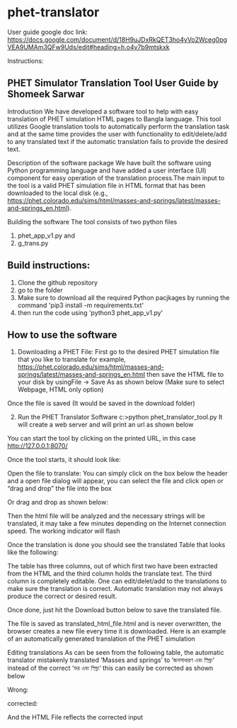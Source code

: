 # phet-translator
User guide google doc link: https://docs.google.com/document/d/18H9uJDxRkQET3ho4yVo2Wceg0pgVEA9UMAm3QFw9Uds/edit#heading=h.o4v7b9mtskxk

Instructions:

PHET Simulator Translation Tool User Guide
by Shomeek Sarwar
----------------------------------
Introduction
We have developed a software tool to help with easy translation of PHET simulation HTML pages to Bangla language. This tool utilizes Google translation tools to automatically perform the translation task and at the same time provides the user with functionality to edit/delete/add to any translated text if the automatic translation fails to provide the desired text.

Description of the software package
We have built the software using Python programming language and have added a user interface (UI) component for easy operation of the translation process.The main input to the tool is a valid PHET simulation file in HTML format that has been downloaded to the local disk (e.g., https://phet.colorado.edu/sims/html/masses-and-springs/latest/masses-and-springs_en.html).
 
Building the software
The tool consists of two python files
 1. phet_app_v1.py and
 2. g_trans.py
 
 Build instructions:
 --------------------
 1. Clone the github repository
 2. go to the folder
 3. Make sure to download all the required Python pacjkages by running the command 'pip3 install -m requirements.txt'
 4. then run the code using 'python3 phet_app_v1.py'
 
How to use the software
------------------------
1. Downloading a PHET File: 
First go to the desired PHET simulation file that you like to translate for example,
 https://phet.colorado.edu/sims/html/masses-and-springs/latest/masses-and-springs_en.html then save the HTML file to your disk by usingFile → Save As as shown below (Make sure to select Webpage, HTML only option)


Once the file is saved (It would be saved in the download folder)


2. Run the PHET Translator Software
c:>python phet_translator_tool.py
It will create a web server and will print an url as shown below


You can start the tool by clicking on the printed URL, in this case http://127.0.0.1:8070/ 

Once the tool starts, it should look like:

Open the file to translate:
You can simply click on the box below the header and a open file dialog will appear, you can select the file and click open or “drag and drop” the file into the box



Or drag and drop as shown below:



Then the html file will be analyzed and the necessary strings will be translated, it may take a few minutes depending on the Internet connection speed. The working indicator will flash



Once the translation is done you should see the translated Table that looks like the following:





The table has three columns, out of which first two have been extracted from the HTML and the third column holds the translate text. The third column is completely editable. One can edit/delet/add to the translations to make sure the translation is correct. Automatic translation may not always produce the correct or desired result.

Once done, just hit the Download button below to save the translated file.



The file is saved as translated_html_file.html and is never overwritten, the browser creates a new file every time it is downloaded. Here is an example of an automatically generated translation of the PHET simulation



Editing translations
As can be seen from the following table, the automatic translator mistakenly translated ‘Masses and springs’ to ‘জনসাধারণ  এবং স্প্রিং‘ instead of the correct ‘ভর এবং স্প্রিং‘ this can easily be corrected as shown below

Wrong:


corrected:


And the HTML File reflects the corrected input


